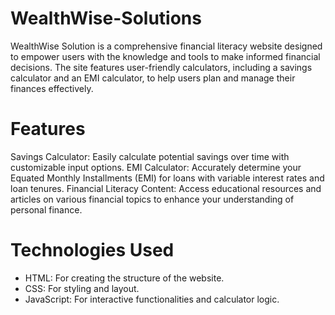 # WealthWise-Solutions
WealthWise Solution is a comprehensive financial literacy website designed to empower users with the knowledge and tools to make informed financial decisions. The site features user-friendly calculators, including a savings calculator and an EMI calculator, to help users plan and manage their finances effectively.

# Features
Savings Calculator: Easily calculate potential savings over time with customizable input options.
EMI Calculator: Accurately determine your Equated Monthly Installments (EMI) for loans with variable interest rates and loan tenures.
Financial Literacy Content: Access educational resources and articles on various financial topics to enhance your understanding of personal finance.

# Technologies Used
<ul>
<li>HTML: For creating the structure of the website.</li>
<li>CSS: For styling and layout.</li>
<li>JavaScript: For interactive functionalities and calculator logic.</li>
</ul>
